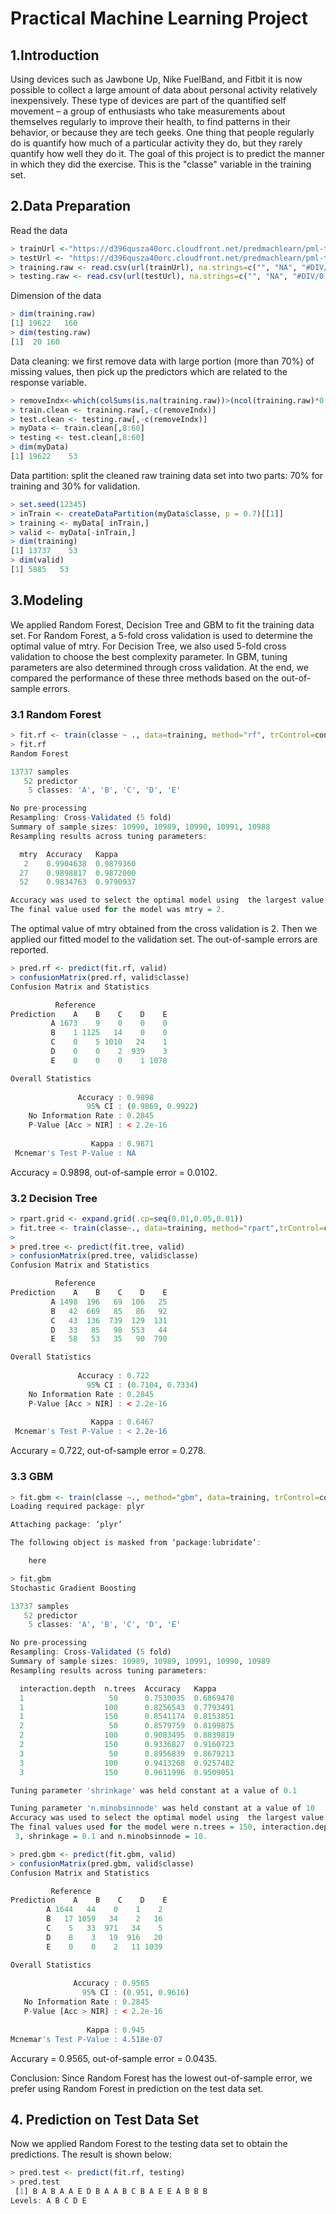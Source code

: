 # Practical Machine Learning Project


## 1.Introduction
Using devices such as Jawbone Up, Nike FuelBand, and Fitbit it is now possible to collect a large amount of data about personal activity relatively inexpensively. These type of devices are part of the quantified self movement – a group of enthusiasts who take measurements about themselves regularly to improve their health, to find patterns in their behavior, or because they are tech geeks. One thing that people regularly do is quantify how much of a particular activity they do, but they rarely quantify how well they do it. The goal of this project is to predict the manner in which they did the exercise. This is the "classe" variable in the training set.

## 2.Data Preparation

Read the data

```r
> trainUrl <-"https://d396qusza40orc.cloudfront.net/predmachlearn/pml-training.csv"
> testUrl <- "https://d396qusza40orc.cloudfront.net/predmachlearn/pml-testing.csv"
> training.raw <- read.csv(url(trainUrl), na.strings=c("", "NA", "#DIV/0!"))
> testing.raw <- read.csv(url(testUrl), na.strings=c("", "NA", "#DIV/0!"))
```

Dimension of the data

```r
> dim(training.raw)
[1] 19622   160
> dim(testing.raw)
[1]  20 160
```

Data cleaning: we first remove data with large portion (more than 70%) of missing values, then pick up the predictors which are related to the response variable.

```r
> removeIndx<-which(colSums(is.na(training.raw))>(ncol(training.raw)*0.7))
> train.clean <- training.raw[,-c(removeIndx)]
> test.clean <- testing.raw[,-c(removeIndx)] 
> myData <- train.clean[,8:60]
> testing <- test.clean[,8:60]
> dim(myData)
[1] 19622    53
```

Data partition: split the cleaned raw training data set into two parts: 70% for training and 30% for validation.

```r
> set.seed(12345)
> inTrain <- createDataPartition(myData$classe, p = 0.7)[[1]]
> training <- myData[ inTrain,]
> valid <- myData[-inTrain,]
> dim(training)
[1] 13737    53
> dim(valid)
[1] 5885   53 
```

## 3.Modeling
We applied Random Forest, Decision Tree and GBM to fit the training data set. For Random Forest, a 5-fold cross validation is used to determine the optimal value of mtry. For Decision Tree, we also used 5-fold cross validation to choose the best complexity parameter. In GBM, tuning parameters are also determined through cross validation. At the end, we compared the performance of these three methods based on the out-of-sample errors.

### 3.1 Random Forest
```r
> fit.rf <- train(classe ~ ., data=training, method="rf", trControl=control, ntree=300)
> fit.rf
Random Forest 

13737 samples
   52 predictor
    5 classes: 'A', 'B', 'C', 'D', 'E' 

No pre-processing
Resampling: Cross-Validated (5 fold) 
Summary of sample sizes: 10990, 10989, 10990, 10991, 10988 
Resampling results across tuning parameters:

  mtry  Accuracy   Kappa    
   2    0.9904638  0.9879360
  27    0.9898817  0.9872000
  52    0.9834763  0.9790937

Accuracy was used to select the optimal model using  the largest value.
The final value used for the model was mtry = 2. 
```

The optimal value of mtry obtained from the cross validation is 2. Then we applied our fitted model to the validation set. The out-of-sample errors are reported.  
```r
> pred.rf <- predict(fit.rf, valid)
> confusionMatrix(pred.rf, valid$classe)
Confusion Matrix and Statistics

          Reference
Prediction    A    B    C    D    E
         A 1673    9    0    0    0
         B    1 1125   14    0    0
         C    0    5 1010   24    1
         D    0    0    2  939    3
         E    0    0    0    1 1078

Overall Statistics
                                          
               Accuracy : 0.9898          
                 95% CI : (0.9869, 0.9922)
    No Information Rate : 0.2845          
    P-Value [Acc > NIR] : < 2.2e-16       
                                          
                  Kappa : 0.9871          
 Mcnemar's Test P-Value : NA              
```
Accuracy = 0.9898, out-of-sample error = 0.0102.

### 3.2 Decision Tree
```r
> rpart.grid <- expand.grid(.cp=seq(0.01,0.05,0.01)) 
> fit.tree <- train(classe~., data=training, method="rpart",trControl=control,tuneGrid=rpart.grid)
> 
> pred.tree <- predict(fit.tree, valid)
> confusionMatrix(pred.tree, valid$classe)
Confusion Matrix and Statistics

          Reference
Prediction    A    B    C    D    E
         A 1498  196   69  106   25
         B   42  669   85   86   92
         C   43  136  739  129  131
         D   33   85   98  553   44
         E   58   53   35   90  790

Overall Statistics
                                          
               Accuracy : 0.722           
                 95% CI : (0.7104, 0.7334)
    No Information Rate : 0.2845          
    P-Value [Acc > NIR] : < 2.2e-16       
                                          
                  Kappa : 0.6467          
 Mcnemar's Test P-Value : < 2.2e-16       
```
Accurary = 0.722, out-of-sample error = 0.278.

### 3.3 GBM
```r
> fit.gbm <- train(classe ~., method="gbm", data=training, trControl=control, verbose=F)
Loading required package: plyr

Attaching package: ‘plyr’

The following object is masked from ‘package:lubridate’:

    here

> fit.gbm
Stochastic Gradient Boosting 

13737 samples
   52 predictor
    5 classes: 'A', 'B', 'C', 'D', 'E' 

No pre-processing
Resampling: Cross-Validated (5 fold) 
Summary of sample sizes: 10989, 10989, 10991, 10990, 10989 
Resampling results across tuning parameters:

  interaction.depth  n.trees  Accuracy   Kappa    
  1                   50      0.7530035  0.6869478
  1                  100      0.8256543  0.7793491
  1                  150      0.8541174  0.8153851
  2                   50      0.8579759  0.8199875
  2                  100      0.9083495  0.8839819
  2                  150      0.9336827  0.9160723
  3                   50      0.8956839  0.8679213
  3                  100      0.9413268  0.9257482
  3                  150      0.9611996  0.9509051

Tuning parameter 'shrinkage' was held constant at a value of 0.1

Tuning parameter 'n.minobsinnode' was held constant at a value of 10
Accuracy was used to select the optimal model using  the largest value.
The final values used for the model were n.trees = 150, interaction.depth =
 3, shrinkage = 0.1 and n.minobsinnode = 10. 
 ```
 
 ```r
> pred.gbm <- predict(fit.gbm, valid)
> confusionMatrix(pred.gbm, valid$classe)
Confusion Matrix and Statistics

          Reference
Prediction    A    B    C    D    E
         A 1644   44    0    1    2
         B   17 1059   34    2   16
         C    5   33  971   34    5
         D    8    3   19  916   20
         E    0    0    2   11 1039

Overall Statistics
                                         
               Accuracy : 0.9565         
                 95% CI : (0.951, 0.9616)
    No Information Rate : 0.2845         
    P-Value [Acc > NIR] : < 2.2e-16      
                                         
                  Kappa : 0.945          
 Mcnemar's Test P-Value : 4.518e-07      

```
Accurary = 0.9565, out-of-sample error = 0.0435.

Conclusion: Since Random Forest has the lowest out-of-sample error, we prefer using Random Forest in prediction on the test data set.

## 4. Prediction on Test Data Set
Now we applied Random Forest to the testing data set to obtain the predictions. The result is shown below:
```r
> pred.test <- predict(fit.rf, testing)
> pred.test
 [1] B A B A A E D B A A B C B A E E A B B B
Levels: A B C D E
```

